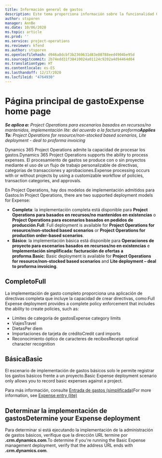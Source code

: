 ```yaml
---
title: Información general de gastos
description: Este tema proporciona información sobre la funcionalidad Gastos en Project Operations.
author: stsporen
manager: AnnBe
ms.date: 10/06/2020
ms.topic: article
ms.prod: ''
ms.service: project-operations
ms.reviewer: kfend
ms.author: stsporen
ms.openlocfilehash: d946a8dcbf3b2369631d83e80788eed4904be95d
ms.sourcegitcommit: 2b74edd31f38410024a01124c9202a4d94464d04
ms.translationtype: HT
ms.contentlocale: es-ES
ms.lasthandoff: 12/17/2020
ms.locfileid: "4764930"
---
```

# <a name="expense-home-page"></a><span data-ttu-id="94a7b-103">Página principal de gasto</span><span class="sxs-lookup"><span data-stu-id="94a7b-103">Expense home page</span></span>

<span data-ttu-id="94a7b-104">_**Se aplica a:** Project Operations para escenarios basados en recursos/no mantenidos, implementación lite: del acuerdo a la factura proforma_</span><span class="sxs-lookup"><span data-stu-id="94a7b-104">_**Applies To:** Project Operations for resource/non-stocked based scenarios, Lite deployment - deal to proforma invoicing_</span></span>


<span data-ttu-id="94a7b-105">Dynamics 365 Project Operations admite la capacidad de procesar los gastos.</span><span class="sxs-lookup"><span data-stu-id="94a7b-105">Dynamics 365 Project Operations supports the ability to process expenses.</span></span> <span data-ttu-id="94a7b-106">El procesamiento de gastos se produce con o sin proyectos mediante el uso de un flujo de trabajo personalizable de directivas, categorías de transacciones y aprobaciones.</span><span class="sxs-lookup"><span data-stu-id="94a7b-106">Expense processing occurs with or without projects by using a customizable workflow of policies, transaction categories, and approvals.</span></span>

<span data-ttu-id="94a7b-107">En Project Operations, hay dos modelos de implementación admitidos para Gastos:</span><span class="sxs-lookup"><span data-stu-id="94a7b-107">In Project Operations, there are two supported deployment models for Expense:</span></span> 

- <span data-ttu-id="94a7b-108">**Completa**: la implementación completa está disponible para **Project Operations para basados en recursos/no mantenidos en existencias** o **Project Operations para escenarios basados en pedidos de producción**.</span><span class="sxs-lookup"><span data-stu-id="94a7b-108">**Full**: Full deployment is available for **Project Operations for resource/non-stocked based scenarios** or **Project Operations for production order-based scenarios**.</span></span>
- <span data-ttu-id="94a7b-109">**Básico**: la implementación básica está disponible para **Operaciones de proyecto para escenarios basados en recursos/no en existencias** e **Implementación simplificada: facturación de ofertas a proforma**.</span><span class="sxs-lookup"><span data-stu-id="94a7b-109">**Basic**: Basic deployment is available for **Project Operations for resource/non-stocked based scenarios** and **Lite deployment – deal to proforma invoicing**.</span></span>

## <a name="full"></a><span data-ttu-id="94a7b-110">Completo</span><span class="sxs-lookup"><span data-stu-id="94a7b-110">Full</span></span> 
<span data-ttu-id="94a7b-111">La implementación de gasto completo proporciona una aplicación de directivas completa que incluye la capacidad de crear directivas, como:</span><span class="sxs-lookup"><span data-stu-id="94a7b-111">Full Expense deployment provides a complete policy enforcement that includes the ability to create policies, such as:</span></span>

  - <span data-ttu-id="94a7b-112">Límites de categoría de gastos</span><span class="sxs-lookup"><span data-stu-id="94a7b-112">Expense category limits</span></span>
  - <span data-ttu-id="94a7b-113">Viajes</span><span class="sxs-lookup"><span data-stu-id="94a7b-113">Travel</span></span>
  - <span data-ttu-id="94a7b-114">Dietas</span><span class="sxs-lookup"><span data-stu-id="94a7b-114">Per diem</span></span>
  - <span data-ttu-id="94a7b-115">Importaciones de tarjeta de crédito</span><span class="sxs-lookup"><span data-stu-id="94a7b-115">Credit card imports</span></span>
  - <span data-ttu-id="94a7b-116">Reconocimiento óptico de caracteres de recibos</span><span class="sxs-lookup"><span data-stu-id="94a7b-116">Receipt optical character recognition</span></span>

## <a name="basic"></a><span data-ttu-id="94a7b-117">Básica</span><span class="sxs-lookup"><span data-stu-id="94a7b-117">Basic</span></span> 
<span data-ttu-id="94a7b-118">El escenario de implementación de gastos básicos solo le permite registrar los gastos básicos frente a un proyecto.</span><span class="sxs-lookup"><span data-stu-id="94a7b-118">Basic Expense deployment scenario only allows you to record basic expenses against a project.</span></span> 

<span data-ttu-id="94a7b-119">Para más información, consulte [Entrada de gastos (simplificada)](basic-expense.md)</span><span class="sxs-lookup"><span data-stu-id="94a7b-119">For more information, see [Expense entry (lite)](basic-expense.md)</span></span>

## <a name="determine-your-expense-deployment"></a><span data-ttu-id="94a7b-120">Determinar la implementación de gastos</span><span class="sxs-lookup"><span data-stu-id="94a7b-120">Determine your Expense deployment</span></span>
<span data-ttu-id="94a7b-121">Para determinar si está ejecutando la implementación de la administración de gastos básicos, verifique que la dirección URL termine por **.crm.dynamics.com**.</span><span class="sxs-lookup"><span data-stu-id="94a7b-121">To determine if you're running the Basic Expense management deployment, verify that the address URL ends with **.crm.dynamics.com**.</span></span> 
